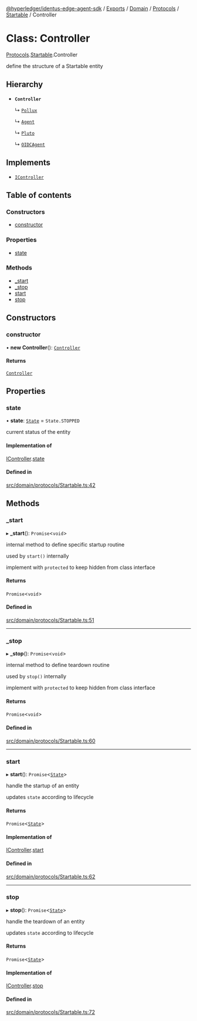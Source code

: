 [@hyperledger/identus-edge-agent-sdk](../README.md) / [Exports](../modules.md) / [Domain](../modules/Domain.md) / [Protocols](../modules/Domain.Protocols.md) / [Startable](../modules/Domain.Protocols.Startable.md) / Controller

# Class: Controller

[Protocols](../modules/Domain.Protocols.md).[Startable](../modules/Domain.Protocols.Startable.md).Controller

define the structure of a Startable entity

## Hierarchy

- **`Controller`**

  ↳ [`Pollux`](Pollux.md)

  ↳ [`Agent`](Agent.md)

  ↳ [`Pluto`](Pluto-1.md)

  ↳ [`OIDCAgent`](OIDCAgent.md)

## Implements

- [`IController`](../interfaces/Domain.Protocols.Startable.IController.md)

## Table of contents

### Constructors

- [constructor](Domain.Protocols.Startable.Controller.md#constructor)

### Properties

- [state](Domain.Protocols.Startable.Controller.md#state)

### Methods

- [\_start](Domain.Protocols.Startable.Controller.md#_start)
- [\_stop](Domain.Protocols.Startable.Controller.md#_stop)
- [start](Domain.Protocols.Startable.Controller.md#start)
- [stop](Domain.Protocols.Startable.Controller.md#stop)

## Constructors

### constructor

• **new Controller**(): [`Controller`](Domain.Protocols.Startable.Controller.md)

#### Returns

[`Controller`](Domain.Protocols.Startable.Controller.md)

## Properties

### state

• **state**: [`State`](../enums/Domain.Protocols.Startable.State.md) = `State.STOPPED`

current status of the entity

#### Implementation of

[IController](../interfaces/Domain.Protocols.Startable.IController.md).[state](../interfaces/Domain.Protocols.Startable.IController.md#state)

#### Defined in

[src/domain/protocols/Startable.ts:42](https://github.com/hyperledger/identus-edge-agent-sdk-ts/blob/f2306959fcea168d196649eedb6a342635865544/src/domain/protocols/Startable.ts#L42)

## Methods

### \_start

▸ **_start**(): `Promise`\<`void`\>

internal method to define specific startup routine

used by `start()` internally

implement with `protected` to keep hidden from class interface

#### Returns

`Promise`\<`void`\>

#### Defined in

[src/domain/protocols/Startable.ts:51](https://github.com/hyperledger/identus-edge-agent-sdk-ts/blob/f2306959fcea168d196649eedb6a342635865544/src/domain/protocols/Startable.ts#L51)

___

### \_stop

▸ **_stop**(): `Promise`\<`void`\>

internal method to define teardown routine

used by `stop()` internally

implement with `protected` to keep hidden from class interface

#### Returns

`Promise`\<`void`\>

#### Defined in

[src/domain/protocols/Startable.ts:60](https://github.com/hyperledger/identus-edge-agent-sdk-ts/blob/f2306959fcea168d196649eedb6a342635865544/src/domain/protocols/Startable.ts#L60)

___

### start

▸ **start**(): `Promise`\<[`State`](../enums/Domain.Protocols.Startable.State.md)\>

handle the startup of an entity

updates `state` according to lifecycle

#### Returns

`Promise`\<[`State`](../enums/Domain.Protocols.Startable.State.md)\>

#### Implementation of

[IController](../interfaces/Domain.Protocols.Startable.IController.md).[start](../interfaces/Domain.Protocols.Startable.IController.md#start)

#### Defined in

[src/domain/protocols/Startable.ts:62](https://github.com/hyperledger/identus-edge-agent-sdk-ts/blob/f2306959fcea168d196649eedb6a342635865544/src/domain/protocols/Startable.ts#L62)

___

### stop

▸ **stop**(): `Promise`\<[`State`](../enums/Domain.Protocols.Startable.State.md)\>

handle the teardown of an entity

updates `state` according to lifecycle

#### Returns

`Promise`\<[`State`](../enums/Domain.Protocols.Startable.State.md)\>

#### Implementation of

[IController](../interfaces/Domain.Protocols.Startable.IController.md).[stop](../interfaces/Domain.Protocols.Startable.IController.md#stop)

#### Defined in

[src/domain/protocols/Startable.ts:72](https://github.com/hyperledger/identus-edge-agent-sdk-ts/blob/f2306959fcea168d196649eedb6a342635865544/src/domain/protocols/Startable.ts#L72)
